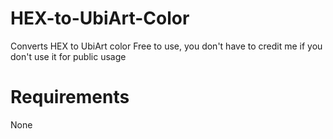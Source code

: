 # HEX-to-UbiArt-Color
Converts HEX to UbiArt color
Free to use, you don't have to credit me if you don't use it for public usage
# Requirements
None
